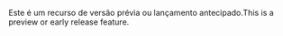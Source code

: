 <span data-ttu-id="0b67a-101">Este é um recurso de versão prévia ou lançamento antecipado.</span><span class="sxs-lookup"><span data-stu-id="0b67a-101">This is a preview or early release feature.</span></span>